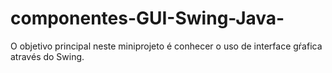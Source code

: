 # componentes-GUI-Swing-Java-
O objetivo principal neste miniprojeto é conhecer o uso de interface gŕafica através do Swing.
